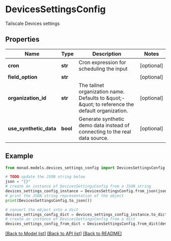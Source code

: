 # DevicesSettingsConfig

Tailscale Devices settings

## Properties

Name | Type | Description | Notes
------------ | ------------- | ------------- | -------------
**cron** | **str** | Cron expression for scheduling the input | [optional] 
**field_option** | **str** |  | [optional] 
**organization_id** | **str** | The tailnet organization name. Defaults to \&quot;-\&quot; to reference the default organization. | [optional] 
**use_synthetic_data** | **bool** | Generate synthetic demo data instead of connecting to the real data source. | [optional] 

## Example

```python
from monad.models.devices_settings_config import DevicesSettingsConfig

# TODO update the JSON string below
json = "{}"
# create an instance of DevicesSettingsConfig from a JSON string
devices_settings_config_instance = DevicesSettingsConfig.from_json(json)
# print the JSON string representation of the object
print(DevicesSettingsConfig.to_json())

# convert the object into a dict
devices_settings_config_dict = devices_settings_config_instance.to_dict()
# create an instance of DevicesSettingsConfig from a dict
devices_settings_config_from_dict = DevicesSettingsConfig.from_dict(devices_settings_config_dict)
```
[[Back to Model list]](../README.md#documentation-for-models) [[Back to API list]](../README.md#documentation-for-api-endpoints) [[Back to README]](../README.md)


